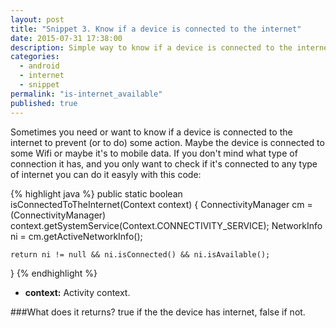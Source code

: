 ```yaml
---
layout: post
title: "Snippet 3. Know if a device is connected to the internet"
date: 2015-07-31 17:38:00
description: Simple way to know if a device is connected to the internet (Wifi or mobile data).
categories: 
  - android
  - internet
  - snippet
permalink: "is-internet_available"
published: true
---
```


Sometimes you need or want to know if a device is connected to the internet to prevent (or to do) some action. Maybe the device is connected to some Wifi or maybe it's to mobile data.
If you don't mind what type of connection it has, and you only want to check if it's connected to any type of internet you can do it easyly with this code:

{% highlight java %}
public static boolean isConnectedToTheInternet(Context context) {
    ConnectivityManager cm = (ConnectivityManager) 
                           context.getSystemService(Context.CONNECTIVITY_SERVICE);
    NetworkInfo ni = cm.getActiveNetworkInfo();

    return ni != null && ni.isConnected() && ni.isAvailable();
}
{% endhighlight %}

- **context:** Activity context.

###What does it returns?
true if the the device has internet, false if not.
